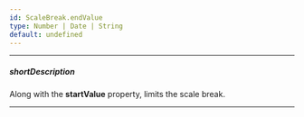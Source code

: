```yaml
---
id: ScaleBreak.endValue
type: Number | Date | String
default: undefined
---
```

---
##### shortDescription
Along with the **startValue** property, limits the scale break.

---
